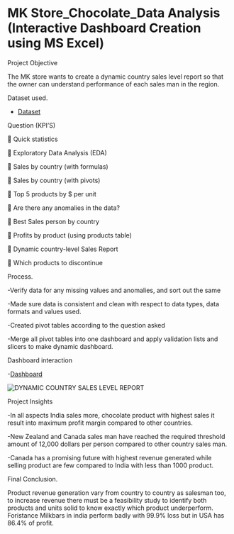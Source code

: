 # MK Store_Chocolate_Data Analysis (Interactive Dashboard Creation using MS Excel)

Project Objective 

The MK store wants to create a dynamic country sales level report so that the owner can understand performance of each sales man in the region.

Dataset used.

- <a href="https://github.com/Mkiza-Netizen/Data-Analysis-Dashboard/blob/main/CHOCOLATE%20ANALYSIS.xlsx">Dataset</a>

Question (KPI’S)

	Quick statistics

	Exploratory Data Analysis (EDA) 

	Sales by country (with formulas)

	Sales by country (with pivots)

	Top 5 products by $ per unit

	Are there any anomalies in the data?

	Best Sales person by country

	Profits by product (using products table)

	Dynamic country-level Sales Report

	Which products to discontinue

Process.

-Verify data for any missing values and anomalies, and sort out the same

-Made sure data is consistent and clean with respect to data types, data formats and values used.

-Created pivot tables according to the question asked

-Merge all pivot tables into one dashboard and apply validation lists and slicers to make dynamic dashboard.


Dashboard interaction

-<a href="https://github.com/Mkiza-Netizen/Data-Analysis-Dashboard/blob/main/DYNAMIC%20COUNTRY%20SALES%20LEVEL%20REPORT..PNG">Dashboard</a>

![DYNAMIC COUNTRY SALES LEVEL REPORT](https://github.com/user-attachments/assets/25f4a628-524a-42f7-9ccf-e259c2f6de0f)

Project Insights

-In all aspects India sales more, chocolate product with highest sales it result into maximum profit margin compared to other countries.

-New Zealand and Canada sales man have reached the required threshold amount of 12,000 dollars per person compared to other country sales man.

-Canada has a promising future with highest revenue generated while selling product are few compared to India with less than 1000 product.


Final Conclusion.

Product revenue generation vary from country to country as salesman too, to increase revenue there must be a feasibility study to identify both products and units solid to know exactly which product underperform.
Foristance Milkbars in india perform badly with 99.9% loss but in USA has 86.4% of profit.









